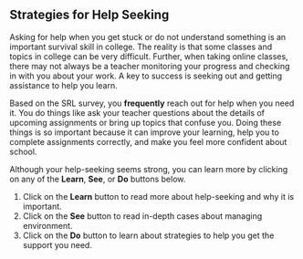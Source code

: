 ## Strategies for Help Seeking

Asking for help when you get stuck or do not understand something is an important survival skill in college. The reality is that some classes and topics in college can be very difficult. Further, when taking online classes, there may not always be a teacher monitoring your progress and checking in with you about your work. A key to success is seeking out and getting assistance to help you learn.

Based on the SRL survey, you **frequently** reach out for help when you need it. You do things like ask your teacher questions about the details of upcoming assignments or bring up topics that confuse you. Doing these things is so important because it can improve your learning, help you to complete assignments correctly, and make you feel more confident about school. 

Although your help-seeking seems strong, you can learn more by clicking on any of the **Learn**, **See**, or **Do** buttons below.

1. Click on the **Learn** button to read more about help-seeking and why it is important.
2. Click on the **See** button to read in-depth cases about managing environment. 
3. Click on the **Do** button to learn about strategies to help you get the support you need.

